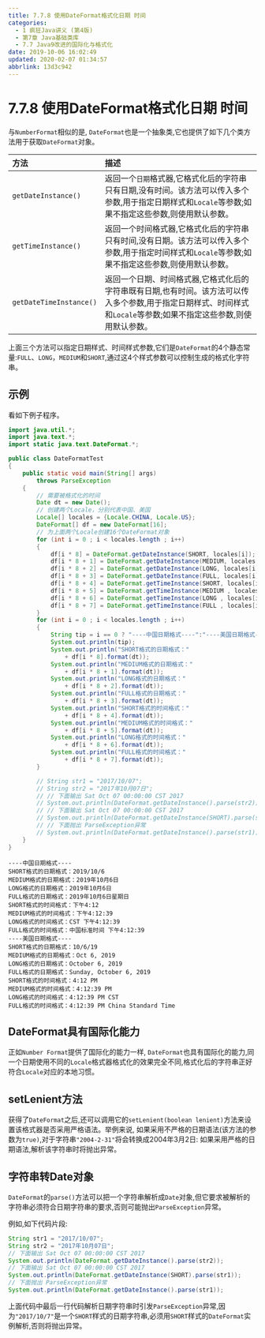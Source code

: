 ```yaml
---
title: 7.7.8 使用DateFormat格式化日期 时间
categories: 
  - 1 疯狂Java讲义 (第4版)
  - 第7章 Java基础类库
  - 7.7 Java9改进的国际化与格式化
date: 2019-10-06 16:02:49
updated: 2020-02-07 01:34:57
abbrlink: 13d3c942
---
```

# 7.7.8 使用DateFormat格式化日期 时间 #
与`NumberFormat`相似的是, `DateFormat`也是一个抽象类,它也提供了如下几个类方法用于获取`DateFormat`对象。

|方法|描述|
|:---|:---|
|`getDateInstance()`|返回一个`日期`格式器,它格式化后的字符串只有日期,没有时间。该方法可以传入多个参数,用于指定日期样式和`Locale`等参数;如果不指定这些参数,则使用默认参数。|
|`getTimeInstance()`|返回一个时间格式器,它格式化后的字符串只有时间,没有日期。该方法可以传入多个参数,用于指定时间样式和`Locale`等参数;如果不指定这些参数,则使用默认参数。|
|`getDateTimeInstance()`|返回一个日期、时间格式器,它格式化后的字符串既有日期,也有时间。该方法可以传入多个参数,用于指定日期样式、时间样式和`Locale`等参数;如果不指定这些参数,则使用默认参数。|

上面三个方法可以指定日期样式、时间样式参数,它们是`DateFormat`的4个静态常量:`FULL`、`LONG`，`MEDIUM`和`SHORT`,通过这4个样式参数可以控制生成的格式化字符串。

## 示例 ##
看如下例子程序。
```java
import java.util.*;
import java.text.*;
import static java.text.DateFormat.*;

public class DateFormatTest
{
    public static void main(String[] args)
        throws ParseException
    {
        // 需要被格式化的时间
        Date dt = new Date();
        // 创建两个Locale，分别代表中国、美国
        Locale[] locales = {Locale.CHINA, Locale.US};
        DateFormat[] df = new DateFormat[16];
        // 为上面两个Locale创建16个DateFormat对象
        for (int i = 0 ; i < locales.length ; i++)
        {
            df[i * 8] = DateFormat.getDateInstance(SHORT, locales[i]);
            df[i * 8 + 1] = DateFormat.getDateInstance(MEDIUM, locales[i]);
            df[i * 8 + 2] = DateFormat.getDateInstance(LONG, locales[i]);
            df[i * 8 + 3] = DateFormat.getDateInstance(FULL, locales[i]);
            df[i * 8 + 4] = DateFormat.getTimeInstance(SHORT, locales[i]);
            df[i * 8 + 5] = DateFormat.getTimeInstance(MEDIUM , locales[i]);
            df[i * 8 + 6] = DateFormat.getTimeInstance(LONG , locales[i]);
            df[i * 8 + 7] = DateFormat.getTimeInstance(FULL , locales[i]);
        }
        for (int i = 0 ; i < locales.length ; i++)
        {
            String tip = i == 0 ? "----中国日期格式----":"----美国日期格式----";
            System.out.println(tip);
            System.out.println("SHORT格式的日期格式："
                + df[i * 8].format(dt));
            System.out.println("MEDIUM格式的日期格式："
                + df[i * 8 + 1].format(dt));
            System.out.println("LONG格式的日期格式："
                + df[i * 8 + 2].format(dt));
            System.out.println("FULL格式的日期格式："
                + df[i * 8 + 3].format(dt));
            System.out.println("SHORT格式的时间格式："
                + df[i * 8 + 4].format(dt));
            System.out.println("MEDIUM格式的时间格式："
                + df[i * 8 + 5].format(dt));
            System.out.println("LONG格式的时间格式："
                + df[i * 8 + 6].format(dt));
            System.out.println("FULL格式的时间格式："
                + df[i * 8 + 7].format(dt));
        }

        // String str1 = "2017/10/07";
        // String str2 = "2017年10月07日";
        // // 下面输出 Sat Oct 07 00:00:00 CST 2017
        // System.out.println(DateFormat.getDateInstance().parse(str2));
        // // 下面输出 Sat Oct 07 00:00:00 CST 2017
        // System.out.println(DateFormat.getDateInstance(SHORT).parse(str1));
        // // 下面抛出 ParseException异常
        // System.out.println(DateFormat.getDateInstance().parse(str1));
    }
}
```
```
----中国日期格式----
SHORT格式的日期格式：2019/10/6
MEDIUM格式的日期格式：2019年10月6日
LONG格式的日期格式：2019年10月6日
FULL格式的日期格式：2019年10月6日星期日
SHORT格式的时间格式：下午4:12
MEDIUM格式的时间格式：下午4:12:39
LONG格式的时间格式：CST 下午4:12:39
FULL格式的时间格式：中国标准时间 下午4:12:39
----美国日期格式----
SHORT格式的日期格式：10/6/19
MEDIUM格式的日期格式：Oct 6, 2019
LONG格式的日期格式：October 6, 2019
FULL格式的日期格式：Sunday, October 6, 2019
SHORT格式的时间格式：4:12 PM
MEDIUM格式的时间格式：4:12:39 PM
LONG格式的时间格式：4:12:39 PM CST
FULL格式的时间格式：4:12:39 PM China Standard Time
```

## DateFormat具有国际化能力 ##
正如`Number Format`提供了国际化的能力一样, `DateFormat`也具有国际化的能力,同一个日期使用不同的`Locale`格式器格式化的效果完全不同,格式化后的字符串正好符合`Locale`对应的本地习惯。
## setLenient方法 ##
获得了`DateFormat`之后,还可以调用它的`setLenient(boolean lenient)`方法来设置该格式器是否采用严格语法。举例来说,
如果采用不严格的日期语法(该方法的参数为`true)`,对于字符串`"2004-2-31"`将会转换成2004年3月2日:
如果采用严格的日期语法,解析该字符串时将抛出异常。
## 字符串转Date对象 ##
`DateFormat`的`parse()`方法可以把一个字符串解析成`Date`对象,但它要求被解析的字符串必须符合日期字符串的要求,否则可能抛出`ParseException`异常。

例如,如下代码片段:
```java
String str1 = "2017/10/07";
String str2 = "2017年10月07日";
// 下面输出 Sat Oct 07 00:00:00 CST 2017
System.out.println(DateFormat.getDateInstance().parse(str2));
// 下面输出 Sat Oct 07 00:00:00 CST 2017
System.out.println(DateFormat.getDateInstance(SHORT).parse(str1));
// 下面抛出 ParseException异常
System.out.println(DateFormat.getDateInstance().parse(str1));
```
上面代码中最后一行代码解析日期字符串时引发`ParseException`异常,因为`"2017/10/7"`是一个`SHORT`样式的日期字符串,必须用`SHORT`样式的`DateFormat`实例解析,否则将抛出异常。
